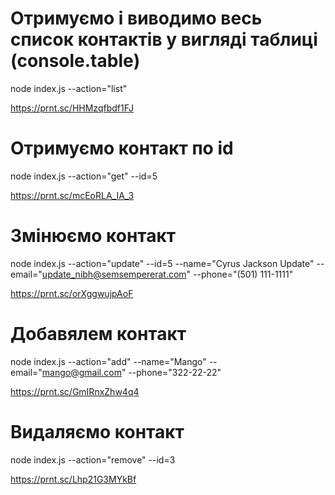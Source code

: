 # Отримуємо і виводимо весь список контактів у вигляді таблиці (console.table)
node index.js --action="list"

https://prnt.sc/HHMzqfbdf1FJ

# Отримуємо контакт по id
node index.js --action="get" --id=5

https://prnt.sc/mcEoRLA_IA_3

# Змінюємо контакт
node index.js --action="update" --id=5 --name="Cyrus Jackson Update" --email="update_nibh@semsempererat.com" --phone="(501) 111-1111"

https://prnt.sc/orXggwujpAoF

# Добавялем контакт
node index.js --action="add" --name="Mango" --email="mango@gmail.com" --phone="322-22-22"

https://prnt.sc/GmIRnxZhw4q4

# Видаляємо контакт
node index.js --action="remove" --id=3

https://prnt.sc/Lhp21G3MYkBf